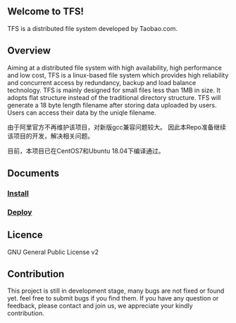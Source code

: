 Welcome to TFS! 
---------------
TFS is a distributed file system developed by Taobao.com.

Overview
--------
Aiming at a distributed file system with high availability, high performance and low cost, TFS is a linux-based file system which provides high reliability and concurrent access by redundancy, backup and load balance technology.
TFS is mainly designed for small files less than 1MB in size. It adopts flat structure instead of the traditional directory structure. TFS will generate a 18 byte length filename after storing data uploaded by users. Users can access their data by the uniqle filename.

由于阿里官方不再维护该项目，对新版gcc兼容问题较大。
因此本Repo准备继续该项目的开发，解决相关问题。

目前，本项目已在CentOS7和Ubuntu 18.04下编译通过。

Documents
---------
### [Install](https://github.com/yage99/tfs/blob/master/INSTALL.md)
### [Deploy](https://github.com/yage99/tfs/blob/master/DEPLOY.md)

Licence
-------
GNU General Public License v2

Contribution
------------
This project is still in development stage, many bugs are not fixed or found yet. feel free to submit bugs if you find them. If you have any question or feedback, please contact and join us, we appreciate your kindly contribution.
